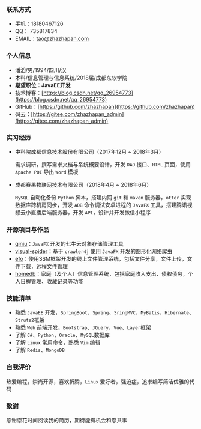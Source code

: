 ### 联系方式

- 手机：18180467126
- QQ： 735817834
- EMAIL：tao@zhazhapan.com

### 个人信息

- 潘滔/男/1994/四川/汉
- 本科/信息管理与信息系统/2018届/成都东软学院
- **期望职位：JavaEE开发**
- 技术博客：[https://blog.csdn.net/qq_26954773](https://blog.csdn.net/qq_26954773)
- GitHub：[https://github.com/zhazhapan](https://github.com/zhazhapan)
- 码云：[https://gitee.com/zhazhapan_admin](https://gitee.com/zhazhapan_admin)

### 实习经历

- 中科院成都信息技术股份有限公司（2017年12月 ~ 2018年3月）
	
	需求调研，撰写需求文档与系统概要设计，开发 `DAO` 接口、`HTML` 页面，使用 `Apache POI` 导出 `Word` 模板

- 成都赛果物联网技术有限公司（2018年4月 ~ 2018年6月）

	`MySQL` 自动化备份 `Python`  脚本，搭建内网 `git` 和 `maven` 服务器，`otter` 实现数据库跨机房同步，开发 `ADB` 命令调试安卓进程的 `JavaFX` 工具，搭建腾讯视频云小直播后端服务器，开发 `API`，设计并开发微信小程序

### 开源项目与作品

- [qiniu](https://gitee.com/code4everything/qiniu)：`JavaFX` 开发的七牛云对象存储管理工具
- [visual-spider](https://gitee.com/code4everything/visual-spider)：基于 `crawler4j` 使用 `JavaFX` 开发的图形化网络爬虫
- [efo](https://gitee.com/code4everything/efo)：使用SSM框架开发的线上文件管理系统，包括文件分享，文件上传，文件下载，远程文件管理
- [homedb](https://homedb.net)：家庭（及个人）信息管理系统，包括家庭收入支出、债权债务，个人日程管理、收藏记录等功能

### 技能清单

- 熟悉 `JavaEE` 开发，`SpringBoot`、`Spring`、`SringMVC`、`MyBatis`、`Hibernate`、`Struts2`框架
- 熟悉 `Web` 前端开发，`Bootstrap`、`JQuery`、`Vue`、`Layer`框架
- 了解 `C#`、`Python`，`Oracle`、`MySQL`数据库
- 了解 `Linux` 常用命令，熟悉 `Vim` 编辑
- 了解 `Redis`、`MongoDB`

### 自我评价

热爱编程，崇尚开源，喜欢折腾，`Linux` 爱好者，强迫症，追求编写简洁优雅的代码

### 致谢 

感谢您花时间阅读我的简历，期待能有机会和您共事